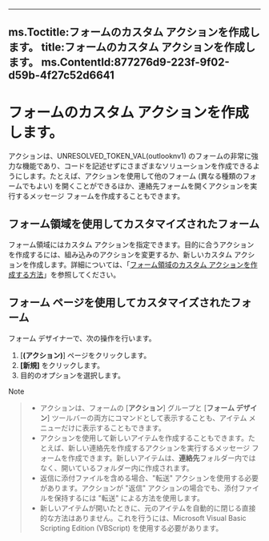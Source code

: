 

---
ms.Toctitle:フォームのカスタム アクションを作成します。
title:フォームのカスタム アクションを作成します。
ms.ContentId:877276d9-223f-9f02-d59b-4f27c52d6641
---
# フォームのカスタム アクションを作成します。




アクションは、UNRESOLVED_TOKEN_VAL(outlooknv1) のフォームの非常に強力な機能であり、コードを記述せずにさまざまなソリューションを作成できるようにします。たとえば、アクションを使用して他のフォーム (異なる種類のフォームでもよい) を開くことができるほか、連絡先フォームを開くアクションを実行するメッセージ フォームを作成することもできます。

## フォーム領域を使用してカスタマイズされたフォーム
フォーム領域にはカスタム アクションを指定できます。目的に合うアクションを作成するには、組み込みのアクションを変更するか、新しいカスタム アクションを作成します。詳細については、「[フォーム領域のカスタム アクションを作成する方法](bf889270-3e80-a240-15e4-c57a3f1e7b9b.md)」を参照してください。



## フォーム ページを使用してカスタマイズされたフォーム
フォーム デザイナーで、次の操作を行います。

1. [**(アクション)**] ページをクリックします。
2. **[新規]** をクリックします。
3. 目的のオプションを選択します。


>[!NOTE]


>- アクションは、フォームの [**アクション**] グループと [**フォーム デザイン**] ツールバーの両方にコマンドとして表示することも、アイテム メニューだけに表示することもできます。
>- アクションを使用して新しいアイテムを作成することもできます。たとえば、新しい連絡先を作成するアクションを実行するメッセージ フォームを作成できます。新しいアイテムは、**連絡先**フォルダー内ではなく、開いているフォルダー内に作成されます。
>- 返信に添付ファイルを含める場合、"転送" アクションを使用する必要があります。アクションが "返信" アクションの場合でも、添付ファイルを保持するには "転送" による方法を使用します。
>- 新しいアイテムが開いたときに、元のアイテムを自動的に閉じる直接的な方法はありません。これを行うには、Microsoft Visual Basic Scripting Edition (VBScript) を使用する必要があります。







